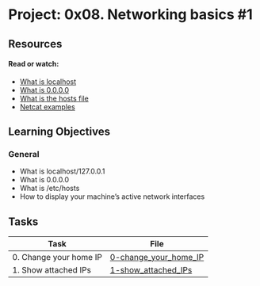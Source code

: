 # Project: 0x08. Networking basics #1

## Resources

#### Read or watch:

* [What is localhost](https://intranet.alxswe.com/rltoken/Odcc_tyAQlcANCCrtmxo6A)
* [What is 0.0.0.0](https://intranet.alxswe.com/rltoken/fUb9IpnxrNaddMljzwbhJQ)
* [What is the hosts file](https://intranet.alxswe.com/rltoken/4_MBpFTulKliFM69jCPzOQ)
* [Netcat examples](https://intranet.alxswe.com/rltoken/OR0lOEwAw9I1Rj4aGp1Ljg)
## Learning Objectives

### General

* What is localhost/127.0.0.1
* What is 0.0.0.0
* What is /etc/hosts
* How to display your machine’s active network interfaces
## Tasks

| Task | File |
| ---- | ---- |
| 0. Change your home IP | [0-change_your_home_IP](./0-change_your_home_IP) |
| 1. Show attached IPs | [1-show_attached_IPs](./1-show_attached_IPs) |

